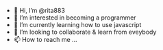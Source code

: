 - 👋 Hi, I’m @rita883
- 👀 I’m interested in becoming a programmer
- 🌱 I’m currently learning how to use javascript
- 💞️ I’m looking to collaborate & learn from eveybody
- 📫 How to reach me ...

<!---
rita883/rita883 is a ✨ special ✨ repository because its `README.md` (this file) appears on your GitHub profile.
You can click the Preview link to take a look at your changes.
--->
